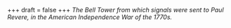 
+++
draft = false
+++
_The Bell Tower from which signals were sent to Paul Revere, in the American Independence War of the 1770s._

